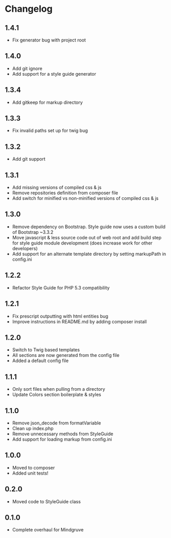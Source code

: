 # Changelog

## 1.4.1
- Fix generator bug with project root

## 1.4.0
- Add git ignore
- Add support for a style guide generator

## 1.3.4
- Add gitkeep for markup directory

## 1.3.3
- Fix invalid paths set up for twig bug

## 1.3.2
- Add git support

## 1.3.1
- Add missing versions of compiled css & js
- Remove repositories definition from composer file
- Add switch for minified vs non-minified versions of compiled css & js

## 1.3.0
- Remove dependency on Bootstrap. Style guide now uses a custom build of Bootstrap ~3.3.2
- Move javascript & less source code out of web root and add build step for style guide module development (does increase work for other developers)
- Add support for an alternate template directory by setting markupPath in config.ini

## 1.2.2
- Refactor Style Guide for PHP 5.3 compatibility

## 1.2.1
- Fix prescript outputting with html entities bug
- Improve instructions in README.md by adding composer install

## 1.2.0
- Switch to Twig based templates
- All sections are now generated from the config file
- Added a default config file

## 1.1.1
- Only sort files when pulling from a directory
- Update Colors section boilerplate & styles

## 1.1.0
- Remove json_decode from formatVariable
- Clean up index.php
- Remove unnecessary methods from StyleGuide
- Add support for loading markup from config.ini

## 1.0.0
- Moved to composer
- Added unit tests!

## 0.2.0
- Moved code to StyleGuide class

## 0.1.0
- Complete overhaul for Mindgruve
